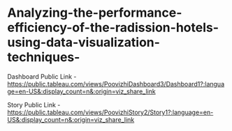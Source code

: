 # Analyzing-the-performance-efficiency-of-the-radission-hotels-using-data-visualization-techniques-


Dashboard Public Link - https://public.tableau.com/views/PoovizhiDashboard3/Dashboard1?:language=en-US&:display_count=n&:origin=viz_share_link

Story Public Link - https://public.tableau.com/views/PoovizhiStory2/Story1?:language=en-US&:display_count=n&:origin=viz_share_link

